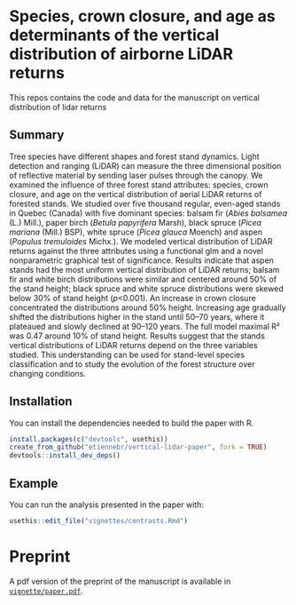 
# Species, crown closure, and age as determinants of the vertical distribution of airborne LiDAR returns

This repos contains the code and data for the manuscript on vertical 
distribution of lidar returns


## Summary 

Tree species have different shapes and forest stand dynamics. Light detection
and ranging (LiDAR) can measure the three dimensional position of
reflective material by sending laser pulses through the canopy. We examined the 
influence of three forest stand attributes:
species, crown closure, and age on the vertical distribution of aerial
LiDAR returns of forested stands. We studied over five thousand regular,
even-aged stands in Quebec (Canada) with five dominant species: balsam
fir (*Abies balsamea* (L.) Mill.), paper birch (*Betula papyrifera*
Marsh), black spruce (*Picea mariana* (Mill.) BSP), white spruce (*Picea glauca* 
Moench) and aspen (*Populus tremuloides* Michx.). We modeled vertical distribution of LiDAR 
returns against the three attributes using a functional glm and a novel nonparametric graphical test of significance.
Results indicate that aspen stands had the most uniform vertical distribution of LiDAR returns; balsam fir and
white birch distributions were similar and centered around 50% of the
stand height; black spruce and white spruce distributions were
skewed below 30% of stand height ($p$<0.001). An increase in crown closure
concentrated the distributions around 50% height. Increasing age
gradually shifted the distributions higher in the stand until 50–70
years, where it plateaued and slowly declined at 90–120 years. The full model maximal R²
was 0.47 around 10% of stand height. Results suggest that the stands
vertical distributions of LiDAR returns depend on the three variables studied.
This understanding can be used for stand-level species classification and to study 
the evolution of the forest structure over changing conditions.

## Installation

You can install the dependencies needed to build the paper with R. 

``` r
install.packages(c("devtools", usethis))
create_from_github("etiennebr/vertical-lidar-paper", fork = TRUE) 
devtools::install_dev_deps()
```

## Example

You can run the analysis presented in the paper with:

``` r
usethis::edit_file("vignettes/contrasts.Rmd")
```

# Preprint

A pdf version of the preprint of the manuscript is available in 
[`vignette/paper.pdf`](vignette/paper.pdf).
